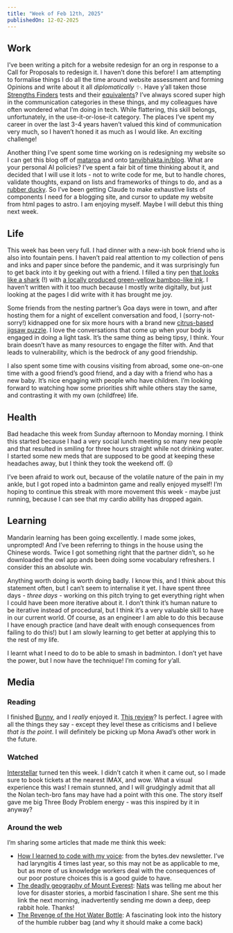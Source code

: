 ```yaml
---
title: "Week of Feb 12th, 2025"
publishedOn: 12-02-2025
---
```


## Work

I’ve been writing a pitch for a website redesign for an org in response to a Call for Proposals to redesign it. I haven’t done this before! I am attempting to formalise things I do all the time around website assessment and forming Opinions and write about it all _diplomatically ✨_. Have y’all taken those [Strengths Finders](https://en.wikipedia.org/wiki/CliftonStrengths) tests and their [equivalents](https://en.wikipedia.org/wiki/Myers%E2%80%93Briggs_Type_Indicator)? I’ve always scored super high in the communication categories in these things, and my colleagues have often wondered what I’m doing in tech. While flattering, this skill belongs, unfortunately, in the use-it-or-lose-it category. The places I’ve spent my career in over the last 3-4 years haven’t valued this kind of communication very much, so I haven’t honed it as much as I would like. An exciting challenge!

Another thing I’ve spent some time working on is redesigning my website so I can get this blog off of [mataroa](https://mataroa.blog/) and onto [tanvibhakta.in/blog](https://tanvibhakta.in/blog). What are your personal AI policies? I’ve spent a fair bit of time thinking about it, and decided that I will use it lots - not to write code for me, but to handle chores, validate thoughts, expand on lists and frameworks of things to do, and as a [rubber ducky](https://en.m.wikipedia.org/wiki/Rubber_duck_debugging). So I’ve been getting Claude to make exhaustive lists of components I need for a blogging site, and cursor to update my website from html pages to astro. I am enjoying myself. Maybe I will debut this thing next week.

## Life

This week has been very full. I had dinner with a new-ish book friend who is also into fountain pens. I haven’t paid real attention to my collection of pens and inks and paper since before the pandemic, and it was surprisingly fun to get back into it by geeking out with a friend. I filled a tiny pen [that looks like a shark](https://thepenworld.com/products/jinhao-shark-fountain-pen-blue?variant=48602018513197&currency=INR&utm_medium=product_sync&utm_source=google&utm_content=sag_organic&utm_campaign=sag_organic&gad_source=1&gclid=CjwKCAiAqrG9BhAVEiwAaPu5zpM0R3y3b9rwwDLuAEizPt0p-Qs6PuOi56hY244V9oqCQY78TpaKDhoCFHoQAvD_BwE) (!) with [a locally produced green-yellow bamboo-like ink](https://www.youtube.com/watch?v=aiOmVKBEoKs). I haven’t written with it too much because I mostly write digitally, but just looking at the pages I did write with it has brought me joy.

Some friends from the nesting partner’s Goa days were in town, and after hosting them for a night of excellent conversation and food, I (sorry-not-sorry!) kidnapped one for six more hours with a brand new [citrus-based jigsaw puzzle](https://jigsawnation.com/in/en/products/scrumptious/). I love the conversations that come up when your body is engaged in doing a light task. It’s the same thing as being tipsy, I think. Your brain doesn’t have as many resources to engage the filter with. And that leads to vulnerability, which is the bedrock of any good friendship.

I also spent some time with cousins visiting from abroad, some one-on-one time with a good friend’s good friend, and a day with a friend who has a new baby. It’s nice engaging with people who have children. I’m looking forward to watching how some priorities shift while others stay the same, and contrasting it with my own (childfree) life.

## Health

Bad headache this week from Sunday afternoon to Monday morning. I think this started because I had a very social lunch meeting so many new people and that resulted in smiling for three hours straight while not drinking water. I started some new meds that are supposed to be good at keeping these headaches away, but I think they took the weekend off. :unamused:

I’ve been afraid to work out, because of the volatile nature of the pain in my ankle, but I got roped into a badminton game and really enjoyed myself! I’m hoping to continue this streak with more movement this week - maybe just running, because I can see that my cardio ability has dropped again.

## Learning

Mandarin learning has been going excellently. I made some jokes, unprompted! And I’ve been referring to things in the house using the Chinese words. Twice I got something right that the partner didn’t, so he downloaded the owl app ands been doing some vocabulary refreshers. I consider this an absolute win.

Anything worth doing is worth doing badly. I know this, and I think about this statement often, but I can’t seem to internalise it yet. I have spent three days - _three days_ - working on this pitch trying to get everything right when I could have been more iterative about it. I don’t think it’s human nature to be iterative instead of procedural, but I think it’s a very valuable skill to have in our current world. Of course, as an engineer I am able to do this because I have enough practice (and have dealt with enough consequences from failing to do this!) but I am slowly learning to get better at applying this to the rest of my life.

I learnt what I need to do to be able to smash in badminton. I don’t yet have the power, but I now have the technique! I’m coming for y’all.

## Media

### Reading

I finished [Bunny](https://www.goodreads.com/book/show/53285047-bunny), and I _really_ enjoyed it. [This review](https://www.goodreads.com/review/show/2882038042)? Is perfect. I agree with all the things they say - except they level these as criticisms and I believe _that is the point_. I will definitely be picking up Mona Awad’s other work in the future.

### Watched

[Interstellar](https://letterboxd.com/film/interstellar/) turned ten this week. I didn’t catch it when it came out, so I made sure to book tickets at the nearest IMAX, and wow. What a visual experience this was! I remain stunned, and I will grudgingly admit that all the Nolan tech-bro fans may have had a point with this one. The story itself gave me big Three Body Problem energy - was this inspired by it in anyway?

### Around the web

I’m sharing some articles that made me think this week:

- [How I learned to code with my voice](https://whitep4nth3r.com/blog/how-i-learned-to-code-with-my-voice/): from the bytes.dev newsletter. I’ve had laryngitis 4 times last year, so this may not be as applicable to me, but as more of us knowledge workers deal with the consequences of our poor posture choices this is a good guide to have.
- [The deadly geography of Mount Everest](https://bigthink.com/strange-maps/everest-deaths/): [Nats](https://natashay.notion.site/Nats-is-online-1985c75307828053a487ceeac640f650) was telling me about her love for disaster stories, a morbid fascination I share. She sent me this link the next morning, inadvertently sending me down a deep, deep rabbit hole. Thanks!
- [The Revenge of the Hot Water Bottle](https://solar.lowtechmagazine.com/2022/01/the-revenge-of-the-hot-water-bottle/#fnref:1): A fascinating look into the history of the humble rubber bag (and why it should make a come back)
